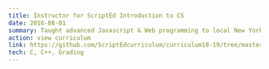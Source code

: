 ```yaml
---
title: Instructor for ScriptEd Introduction to CS
date: 2016-08-01
summary: Taught advanced Javascript & Web programming to local New York high school students for two years working with ScriptEd (now Code Nation)
action: view curriculum
link: https://github.com/ScriptEdcurriculum/curriculum18-19/tree/master/advanced
tech: C, C++, Grading
---
```

